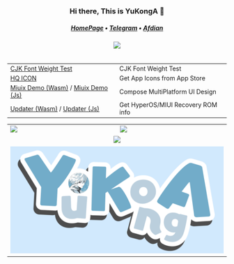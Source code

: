 <h3 align="center">Hi there, This is YuKongA 👋</h3>

<h5 align="center">
  <a href="https://yukonga.top/">HomePage</a> • <a href="https://t.me/YuKongA13579">Telegram</a> •  <a href="https://afdian.com/a/YuKongA">Afdian</a>
</h5>

<div align="center">
  <img src='https://profile-counter.glitch.me/YuKongA/count.svg'/>
</div><br />

<table width="100%" align="center">
  <tr>
    <td><a href="https://font.yukonga.top">CJK Font Weight Test</a></td>
    <td></span>CJK Font Weight Test</span></td>
  </tr>
  <tr>
    <td><a href="https://icon.yukonga.top">HQ ICON</a></td>
    <td></span>Get App Icons from App Store</span></td>
  </tr>
  <tr>
    <td><a href="https://miuix-wasm.yukonga.top">Miuix Demo (Wasm)</a> / <a href="https://miuix-js.yukonga.top">Miuix Demo (Js)</a></td>
    <td></span>Compose MultiPlatform UI Design</span></td>
  </tr>
  <tr>
    <td><a href="https://updater-wasm.yukonga.top">Updater (Wasm)</a> / <a href="https://updater-js.yukonga.top">Updater (Js)</a></td>
    <td></span>Get HyperOS/MIUI Recovery ROM info</span></td>
  </tr>
</table>

<table width="100%" align="center">
  <tr>
    <td><a href="https://github.com/YuKongA">
        <picture>
          <source
            srcset="https://github-readme-stats-one-bice.vercel.app/api?username=YuKongA&show_icons=true&hide_border=true&bg_color=00000000&theme=dark&role=OWNER,ORGANIZATION_MEMBER,COLLABORATOR"
            height="200" media="(prefers-color-scheme: dark)" />
          <source
            srcset="https://github-readme-stats-one-bice.vercel.app/api?username=YuKongA&show_icons=true&hide_border=true&bg_color=00000000&role=OWNER,ORGANIZATION_MEMBER,COLLABORATOR"
            height="200" media="(prefers-color-scheme: light), (prefers-color-scheme: no-preference)" />
          <img
            src="https://github-readme-stats-one-bice.vercel.app/api?username=YuKongA&show_icons=true&hide_border=true&role=OWNER,ORGANIZATION_MEMBER,COLLABORATOR"
            height="200" />
        </picture>
      </a>
    </td>
    <td><a href="https://github.com/YuKongA">
        <picture height="200">
          <source
            srcset="https://github-readme-stats-one-bice.vercel.app/api/top-langs/?username=YuKongA&hide_border=true&layout=compact&langs_count=6&bg_color=00000000&theme=dark"
            height="200" media="(prefers-color-scheme: dark)" />
          <source
            srcset="hhttps://github-readme-stats-one-bice.vercel.app/api/top-langs/?username=YuKongA&hide_border=true&layout=compact&langs_count=6&bg_color=00000000"
            height="200" media="(prefers-color-scheme: light), (prefers-color-scheme: no-preference)" />
          <img
            src="https://github-readme-stats-one-bice.vercel.app/api/top-langs/?username=Konano&hide_border=true&layout=compact&langs_count=6"
            height="200" />
        </picture>
      </a>
    </td>
  </tr>
  <tr>
    <td colspan="2" align="center"><a href="https://github.com/YuKongA">
        <picture>
          <source
            srcset="https://github-profile-trophy.vercel.app/?username=YuKongA&row=1&margin-w=15&no-bg=true&no-frame=true&theme=onestar"
            media="(prefers-color-scheme: dark)" />
          <source
            srcset="https://github-profile-trophy.vercel.app/?username=YuKongA&row=1&margin-w=15&no-bg=true&no-frame=true"
            media="(prefers-color-scheme: light), (prefers-color-scheme: no-preference)" />
          <img src="https://github-profile-trophy.vercel.app/?username=YuKongA&row=1&margin-w=15&no-bg=true&no-frame=true" />
        </picture>
      </a>
    </td>
  </tr>
  <tr>
    <td colspan="2" align="center"><a href="https://github.com/YuKongA">
        <img src="https://github.com/YuKongA/YuKongA/blob/main/res/YuKongA.png?raw=true" />
        </picture>
      </a>
  </tr>
</table>
